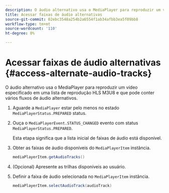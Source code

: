 ```yaml
---
description: O áudio alternativo usa o MediaPlayer para reproduzir um vídeo especificado em uma lista de reprodução HLS M3U8 e que pode conter vários fluxos de áudio alternativos.
title: Acessar faixas de áudio alternativas
source-git-commit: 02ebc3548a254b2a6554f1ab34afbb3ea5f09bb8
workflow-type: tm+mt
source-wordcount: '110'
ht-degree: 0%

---
```


# Acessar faixas de áudio alternativas {#access-alternate-audio-tracks}

O áudio alternativo usa o MediaPlayer para reproduzir um vídeo especificado em uma lista de reprodução HLS M3U8 e que pode conter vários fluxos de áudio alternativos.

1. Aguarde a `MediaPlayer` estar pelo menos no estado `MediaPlayerStatus.PREPARED` status.
1. Ouça o `MediaPlayerEvent.STATUS_CHANGED` evento com status `MediaPlayerStatus.PREPARED`.

   Esta etapa significa que a lista inicial de faixas de áudio está disponível.

1. Obter as faixas de áudio disponíveis do `MediaPlayerItem` instância.

   ```java
   mediaPlayerItem.getAudioTracks()
   ```

1. (Opcional) Apresente as trilhas disponíveis ao usuário.
1. Definir a faixa de áudio selecionada no `MediaPlayerItem` instância.

   ```java
   mediaPlayerItem.selectAudioTrack(audioTrack)
   ```
